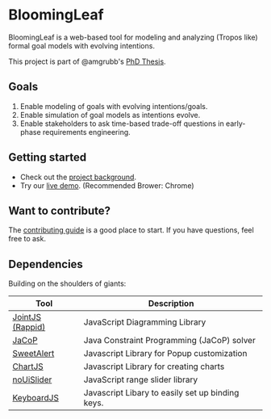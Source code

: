 # BloomingLeaf
BloomingLeaf is a web-based tool for modeling and analyzing (Tropos like) formal goal models with evolving intentions. 

This project is part of @amgrubb's [PhD Thesis](http://www.cs.toronto.edu/~amgrubb/thesis).

## Goals
1. Enable modeling of goals with evolving intentions/goals.
2. Enable simulation of goal models as intentions evolve.
3. Enable stakeholders to ask time-based trade-off questions in early-phase requirements engineering.

## Getting started
* Check out the [project background](http://www.cs.toronto.edu/~amgrubb/thesis).
* Try our [live demo](http://www.cs.utoronto.ca/~amgrubb/leaf-blooming-ui). (Recommended Brower: Chrome)

## Want to contribute?
The [contributing guide](https://github.com/amgrubb/BloomingLeaf/blob/master/CONTRIBUTING.md)
is a good place to start. If you have questions, feel free to ask.

## Dependencies
Building on the shoulders of giants:

Tool                  | Description
--------------------- | -----------
[JointJS (Rappid)]               | JavaScript Diagramming Library
[JaCoP]              | Java Constraint Programming (JaCoP) solver
[SweetAlert](https://sweetalert.js.org/)        | Javascript Library for Popup customization
[ChartJS](http://www.chartjs.org/)           | Javascript Library for creating charts
[noUiSlider](https://github.com/leongersen/noUiSlider) | JavaScript range slider library
[KeyboardJS](https://github.com/RobertWHurst/KeyboardJS) | Javascript Libary to easily set up binding keys.

[JointJS (Rappid)]: https://github.com/clientIO/joint
[JaCoP]: https://github.com/radsz/jacop


